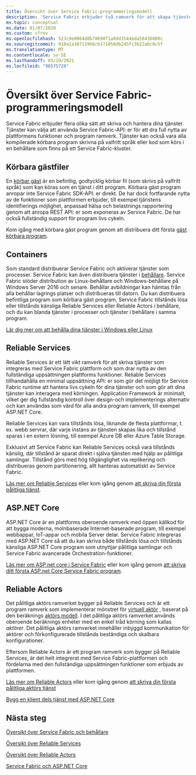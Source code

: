 ```yaml
---
title: Översikt över Service Fabric-programmeringsmodell
description: 'Service Fabric erbjuder två ramverk för att skapa tjänster: aktörs ramverket och tjänst ramverket. De erbjuder distinkta kompromisser i enkelhet och kontroll.'
ms.topic: conceptual
ms.date: 01/07/2020
ms.custom: sfrev
ms.openlocfilehash: 523c9e0064d8b78698f1a0dd3544bda58436800c
ms.sourcegitcommit: 910a1a38711966cb171050db245fc3b22abc8c5f
ms.translationtype: MT
ms.contentlocale: sv-SE
ms.lasthandoff: 03/19/2021
ms.locfileid: "96575728"
---
```

# <a name="service-fabric-programming-model-overview"></a>Översikt över Service Fabric-programmeringsmodell

Service Fabric erbjuder flera olika sätt att skriva och hantera dina tjänster. Tjänster kan välja att använda Service Fabric-API: er för att dra full nytta av plattformens funktioner och program ramverk. Tjänster kan också vara alla kompilerade körbara program skrivna på valfritt språk eller kod som körs i en behållare som finns på ett Service Fabric-kluster.

## <a name="guest-executables"></a>Körbara gästfiler

En [körbar gäst](service-fabric-guest-executables-introduction.md) är en befintlig, godtycklig körbar fil (som skrivs på valfritt språk) som kan köras som en tjänst i ditt program. Körbara gäst program anropar inte Service Fabric SDK-API: er direkt. De har dock fortfarande nytta av de funktioner som plattformen erbjuder, till exempel tjänstens identifierings möjlighet, anpassad hälsa och belastnings rapportering genom att anropa REST API: er som exponeras av Service Fabric. De har också fullständig support för program livs cykeln.

Kom igång med körbara gäst program genom att distribuera ditt första [gäst körbara program](service-fabric-deploy-existing-app.md).

## <a name="containers"></a>Containers

Som standard distribuerar Service Fabric och aktiverar tjänster som processer. Service Fabric kan även distribuera tjänster i [behållare](service-fabric-containers-overview.md). Service Fabric stöder distribution av Linux-behållare och Windows-behållare på Windows Server 2016 och senare. Behållar avbildningar kan hämtas från alla behållar lagrings platser och distribueras till datorn. Du kan distribuera befintliga program som körbara gäst program, Service Fabric tillstånds lösa eller tillstånds känsliga Reliable Services eller Reliable Actors i behållare, och du kan blanda tjänster i processer och tjänster i behållare i samma program.

[Lär dig mer om att behålla dina tjänster i Windows eller Linux](./service-fabric-get-started-containers.md)

## <a name="reliable-services"></a>Reliable Services

Reliable Services är ett lätt vikt ramverk för att skriva tjänster som integreras med Service Fabric plattform och som drar nytta av den fullständiga uppsättningen plattforms funktioner. Reliable Services tillhandahålla en minimal uppsättning API: er som gör det möjligt för Service Fabric runtime att hantera livs cykeln för dina tjänster och som gör att dina tjänster kan interagera med körningen. Application Framework är minimalt, vilket ger dig fullständig kontroll över design-och implementerings alternativ och kan användas som värd för alla andra program ramverk, till exempel ASP.NET Core.

Reliable Services kan vara tillstånds lösa, liknande de flesta plattformar, t. ex. webb servrar, där varje instans av tjänsten skapas lika och tillstånd sparas i en extern lösning, till exempel Azure DB eller Azure Table Storage.

Exklusivt att Service Fabric kan Reliable Services också vara tillstånds känslig, där tillstånd är sparat direkt i själva tjänsten med hjälp av pålitliga samlingar. Tillstånd görs med hög tillgänglighet via replikering och distribueras genom partitionering, allt hanteras automatiskt av Service Fabric.

[Läs mer om Reliable Services](service-fabric-reliable-services-introduction.md) eller kom igång genom [att skriva din första pålitliga tjänst](service-fabric-reliable-services-quick-start.md).

## <a name="aspnet-core"></a>ASP.NET Core

ASP.NET Core är en plattforms oberoende ramverk med öppen källkod för att bygga moderna, molnbaserade Internet-baserade program, till exempel webbappar, IoT-appar och mobila Server delar. Service Fabric integreras med ASP.NET Core så att du kan skriva både tillstånds lösa och tillstånds känsliga ASP.NET Core program som utnyttjar pålitliga samlingar och Service Fabric avancerade Orchestration-funktioner.

[Läs mer om ASP.net core i Service Fabric](service-fabric-reliable-services-communication-aspnetcore.md) eller kom igång genom [att skriva ditt första ASP.net Core Service Fabric program](service-fabric-tutorial-create-dotnet-app.md).

## <a name="reliable-actors"></a>Reliable Actors

Det pålitliga aktörs ramverket bygger på Reliable Services och är ett program ramverk som implementerar mönstret för [virtuell aktör](https://research.microsoft.com/en-us/projects/orleans/) , baserat på den beräknings [aktörs modell](https://en.wikipedia.org/wiki/Actor_model). I det pålitliga aktörs ramverket används oberoende beräknings enheter med en enkel tråd körning som kallas *aktörer*. Det pålitliga aktörs ramverket innehåller inbyggd kommunikation för aktörer och förkonfigurerade tillstånds beständiga och skalbara konfigurationer.

Eftersom Reliable Actors är ett program ramverk som bygger på Reliable Services, är det helt integrerat med Service Fabric-plattformen och fördelarna med den fullständiga uppsättningen funktioner som erbjuds av plattformen.

[Läs mer om Reliable Actors](service-fabric-reliable-actors-introduction.md) eller kom igång genom [att skriva din första pålitliga aktörs tjänst](service-fabric-reliable-actors-get-started.md)

[Bygg en klient dels tjänst med ASP.NET Core](service-fabric-reliable-services-communication-aspnetcore.md)

## <a name="next-steps"></a>Nästa steg

[Översikt över Service Fabric och behållare](service-fabric-containers-overview.md)

[Översikt över Reliable Services](service-fabric-reliable-services-introduction.md)

[Översikt över Reliable Actors](service-fabric-reliable-actors-introduction.md)

[Service Fabric och ASP.NET Core](service-fabric-reliable-services-communication-aspnetcore.md)
